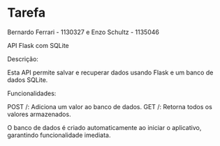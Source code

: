 # Tarefa
Bernardo Ferrari - 1130327 e Enzo Schultz - 1135046

API Flask com SQLite

Descrição:

Esta API permite salvar e recuperar dados usando Flask e um banco de dados SQLite.

Funcionalidades:

POST /: Adiciona um valor ao banco de dados.
GET /: Retorna todos os valores armazenados.

O banco de dados é criado automaticamente ao iniciar o aplicativo, garantindo funcionalidade imediata.
